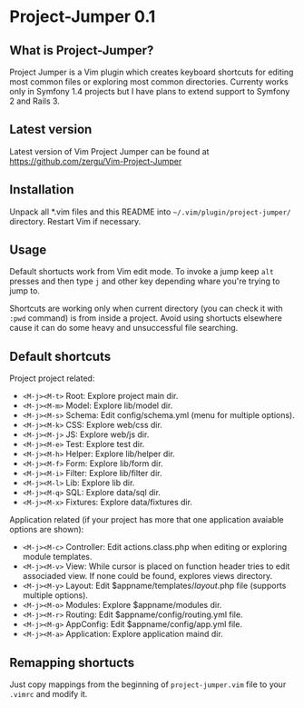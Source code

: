 Project-Jumper 0.1
==================

What is Project-Jumper?
-----------------------

Project Jumper is a Vim plugin which creates keyboard shortcuts for editing most common files or exploring most common directories. Currenty works only in Symfony 1.4 projects but I have plans to extend support to Symfony 2 and Rails 3.

Latest version
--------------

Latest version of Vim Project Jumper can be found at https://github.com/zergu/Vim-Project-Jumper

Installation
------------

Unpack all *.vim files and this README into `~/.vim/plugin/project-jumper/` directory. Restart Vim if necessary.

Usage
-----

Default shortucts work from Vim edit mode. To invoke a jump keep `alt` presses and then type `j` and other key depending whare you're trying to jump to.

Shortcuts are working only when current directory (you can check it with `:pwd` command) is from inside a project. Avoid using shortucts elsewhere cause it can do some heavy and unsuccessful file searching.

Default shortcuts
-----------------

Project project related:

* `<M-j><M-t>` Root: Explore project main dir.
* `<M-j><M-m>` Model: Explore lib/model dir.
* `<M-j><M-s>` Schema: Edit config/schema.yml (menu for multiple options).
* `<M-j><M-k>` CSS: Explore web/css dir.
* `<M-j><M-j>` JS: Explore web/js dir.
* `<M-j><M-e>` Test: Explore test dir.
* `<M-j><M-h>` Helper: Explore lib/helper dir.
* `<M-j><M-f>` Form: Explore lib/form dir.
* `<M-j><M-i>` Filter: Explore lib/filter dir.
* `<M-j><M-l>` Lib: Explore lib dir.
* `<M-j><M-q>` SQL: Explore data/sql dir.
* `<M-j><M-x>` Fixtures: Explore data/fixtures dir.

Application related (if your project has more that one application avaiable options are shown):

* `<M-j><M-c>` Controller: Edit actions.class.php when editing or exploring module templates.
* `<M-j><M-v>` View: While cursor is placed on function header tries to edit associaded view. If none could be found, explores views directory.
* `<M-j><M-y>` Layout: Edit $appname/templates/*layout*.php file (supports multiple options).
* `<M-j><M-o>` Modules: Explore $appname/modules dir.
* `<M-j><M-r>` Routing: Edit $appname/config/routing.yml file.
* `<M-j><M-g>` AppConfig: Edit $appname/config/app.yml file.
* `<M-j><M-a>` Application: Explore application maind dir.

Remapping shortucts
-------------------

Just copy mappings from the beginning of `project-jumper.vim` file to your `.vimrc` and modify it.
